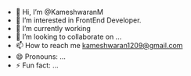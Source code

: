 - 👋 Hi, I’m @KameshwaranM
- 👀 I’m interested in FrontEnd Developer.
- 🌱 I’m currently working
- 💞️ I’m looking to collaborate on ...
- 📫 How to reach me kameshwaran1209@gmail.com
- 😄 Pronouns: ...
- ⚡ Fun fact: ...

<!---
KameshwaranM/KameshwaranM is a ✨ special ✨ repository because its `README.md` (this file) appears on your GitHub profile.
You can click the Preview link to take a look at your changes.
--->
